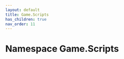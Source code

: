 ```yaml
---
layout: default
title: Game.Scripts
has_children: true
nav_order: 11
---
```


# Namespace Game.Scripts